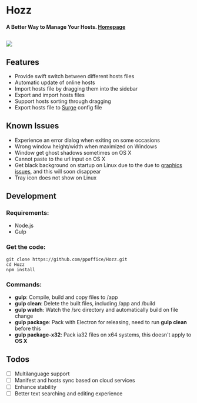# Hozz
#### A Better Way to Manage Your Hosts. [Homepage](http://ppoffice.github.io/Hozz)
![](https://ooo.0o0.ooo/2016/01/01/56868691bd272.png)
---

## Features
* Provide swift switch between different hosts files
* Automatic update of online hosts
* Import hosts file by dragging them into the sidebar
* Export and import hosts files
* Support hosts sorting through dragging
* Export hosts file to [Surge](https://surge.run/manual/) config file

## Known Issues
* Experience an error dialog when exiting on some occasions
* Wrong window height/width when maximized on Windows
* Window get ghost shadows sometimes on OS X
* Cannot paste to the url input on OS X
* Get black background on startup on Linux due to the due to [graphics issues](https://github.com/atom/electron/issues/2170), and this will soon disappear
* Tray icon does not show on Linux

## Development

### Requirements:

* Node.js
* Gulp

### Get the code:
```
git clone https://github.com/ppoffice/Hozz.git
cd Hozz
npm install
```

### Commands:

* **gulp**: Compile, build and copy files to /app
* **gulp clean**: Delete the built files, including /app and /build
* **gulp watch**: Watch the /src directory and automatically build on file change
* **gulp package**: Pack with Electron for releasing, need to run **gulp clean** before this
* **gulp package-x32**: Pack ia32 files on x64 systems, this doesn't apply to **OS X**

## Todos
- [ ] Multilanguage support
- [ ] Manifest and hosts sync based on cloud services
- [ ] Enhance stability
- [ ] Better text searching and editing experience
